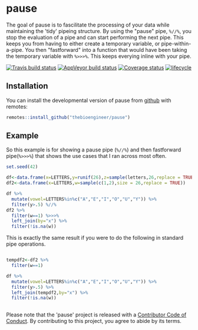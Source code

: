 # pause

The goal of pause is to fascilitate the processing of your data while maintaining the 'tidy' pipeing structure. By using the "pause" pipe, `%//%`, you stop the evaluation of a pipe and can start performing the next pipe. This keeps you from having to either create a temporary variable, or pipe-within-a-pipe. You then "fastforward" into a function that would have been taking the temporary variable with `%>>>%`. This keeps everying inline with your pipe.

[![Travis build status](https://travis-ci.org/thebioengineer/pause.svg?branch=master)](https://travis-ci.org/thebioengineer/pause)
[![AppVeyor build status](https://ci.appveyor.com/api/projects/status/github/thebioengineer/pause?branch=master&svg=true)](https://ci.appveyor.com/project/thebioengineer/pause)
[![Coverage status](https://codecov.io/gh/thebioengineer/pause/branch/master/graph/badge.svg)](https://codecov.io/github/thebioengineer/pause?branch=master)
[![lifecycle](https://img.shields.io/badge/lifecycle-experimental-orange.svg)](https://www.tidyverse.org/lifecycle/#experimental)

## Installation

You can install the developmental version of pause from [github](https://github.com/thebioengineer/pause) with remotes:

``` r
remotes::install_github("thebioengineer/pause")
```

## Example

So this example is for showing a pause pipe (`%//%`) and then fastforward pipe(`%>>>%`) that shows the use cases that I ran across most often. 

``` r
set.seed(42)

df<-data.frame(x=LETTERS,y=runif(26),z=sample(letters,26,replace = TRUE))
df2<-data.frame(x=LETTERS,w=sample(c(1,2),size = 26,replace = TRUE))

df %>%
  mutate(vowel=LETTERS%in%c("A","E","I","O","U","Y")) %>%
  filter(y>.5) %//%
df2 %>%
  filter(w==1) %>>>%
  left_join(by="x") %>%
  filter(!is.na(w))

```
This is exactly the same result if you were to do the following in standard pipe operations.

``` r

tempdf2<-df2 %>% 
  filter(w==1)

df %>%
  mutate(vowel=LETTERS%in%c("A","E","I","O","U","Y")) %>%
  filter(y>.5) %>% 
  left_join(tempdf2,by="x") %>%
  filter(!is.na(w))
  
```

Please note that the 'pause' project is released with a [Contributor Code of Conduct](CODE_OF_CONDUCT.md). By contributing to this project, you agree to abide by its terms.
